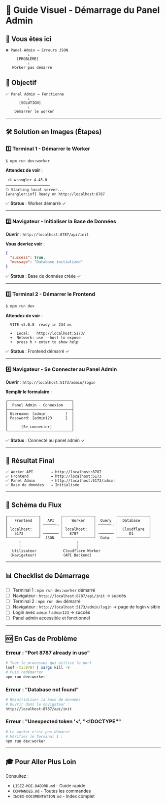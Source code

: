 # 🎨 Guide Visuel - Démarrage du Panel Admin

## 📍 Vous êtes ici

```
❌ Panel Admin → Erreurs JSON
          ↓
     [PROBLÈME]
          ↓
   Worker pas démarré
```

## 🎯 Objectif

```
✅ Panel Admin → Fonctionne
          ↓
      [SOLUTION]
          ↓
    Démarrer le worker
```

---

## 🛠️ Solution en Images (Étapes)

### 1️⃣ Terminal 1 - Démarrer le Worker

```bash
$ npm run dev:worker
```

**Attendez de voir** :
```
 ⛅️ wrangler 4.43.0
────────────────────
⎔ Starting local server...
[wrangler:inf] Ready on http://localhost:8787
```

✅ **Status** : Worker démarré ✓

---

### 2️⃣ Navigateur - Initialiser la Base de Données

**Ouvrir** : `http://localhost:8787/api/init`

**Vous devriez voir** :
```json
{
  "success": true,
  "message": "Database initialized"
}
```

✅ **Status** : Base de données créée ✓

---

### 3️⃣ Terminal 2 - Démarrer le Frontend

```bash
$ npm run dev
```

**Attendez de voir** :
```
  VITE v5.0.8  ready in 234 ms

  ➜  Local:   http://localhost:5173/
  ➜  Network: use --host to expose
  ➜  press h + enter to show help
```

✅ **Status** : Frontend démarré ✓

---

### 4️⃣ Navigateur - Se Connecter au Panel Admin

**Ouvrir** : `http://localhost:5173/admin/login`

**Remplir le formulaire** :
```
┌─────────────────────────────┐
│  Panel Admin - Connexion    │
├─────────────────────────────┤
│ Username: [admin         ]  │
│ Password: [admin123      ]  │
│                             │
│      [Se connecter]         │
└─────────────────────────────┘
```

✅ **Status** : Connecté au panel admin ✓

---

## 🎉 Résultat Final

```
✅ Worker API        → http://localhost:8787
✅ Frontend          → http://localhost:5173
✅ Panel Admin       → http://localhost:5173/admin
✅ Base de données   → Initialisée
```

---

## 🔄 Schéma du Flux

```
┌──────────────┐         ┌──────────────┐         ┌──────────────┐
│   Frontend   │   API   │    Worker    │  Query  │  Database    │
│              │ ──────→ │              │ ──────→ │              │
│ localhost:   │         │ localhost:   │         │  Cloudflare  │
│   5173       │ ←────── │   8787       │ ←────── │     D1       │
└──────────────┘  JSON   └──────────────┘  Data   └──────────────┘
      ↑                         ↑
      │                         │
   Utilisateur            Cloudflare Worker
  (Navigateur)            (API Backend)
```

---

## 📊 Checklist de Démarrage

- [ ] Terminal 1 : `npm run dev:worker` démarré
- [ ] Navigateur : `http://localhost:8787/api/init` → succès
- [ ] Terminal 2 : `npm run dev` démarré
- [ ] Navigateur : `http://localhost:5173/admin/login` → page de login visible
- [ ] Login avec `admin` / `admin123` → succès
- [ ] Panel admin accessible et fonctionnel

---

## 🆘 En Cas de Problème

### Erreur : "Port 8787 already in use"
```bash
# Tuer le processus qui utilise le port
lsof -ti:8787 | xargs kill -9
# Puis redémarrer
npm run dev:worker
```

### Erreur : "Database not found"
```bash
# Réinitialiser la base de données
# Ouvrir dans le navigateur :
http://localhost:8787/api/init
```

### Erreur : "Unexpected token '<', "<!DOCTYPE""
```bash
# Le worker n'est pas démarré
# Vérifier le Terminal 1 :
npm run dev:worker
```

---

## 🎓 Pour Aller Plus Loin

Consultez :
- `LISEZ-MOI-DABORD.md` - Guide rapide
- `COMMANDES.md` - Toutes les commandes
- `INDEX-DOCUMENTATION.md` - Index complet
